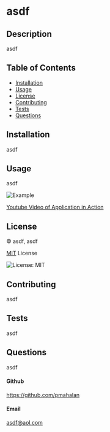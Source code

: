 # asdf

  ## Description
  
asdf
  
  ## Table of Contents
  
  - [Installation](#installation)
  - [Usage](#usage)
  - [License](#license)
  - [Contributing](#contributing)
  - [Tests](#tests)
  - [Questions](#questions)
  
  
  
  ## Installation
  
asdf
  
  ## Usage
  
asdf

![Example](./assets/images/Example.png)

[Youtube Video of Application in Action](https://youtu.be/L1EJCYBBJR0)

  ## License
© asdf, asdf

[MIT](https://mit-license.org/)
     License

![License: MIT](https://opensource.org/licenses/MIT)

  
  ## Contributing
  
asdf
  
  ## Tests
  
asdf
  
  ## Questions
  
asdf
  
  #### Github
  
  https://github.com/pmahalan
  
  #### Email
  
asdf@aol.com
  
  
  



